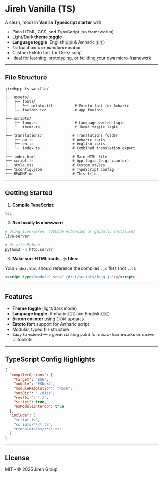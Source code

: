 # Jireh Vanilla (TS)

A clean, modern **Vanilla TypeScript starter** with:

- Plain HTML, CSS, and TypeScript (no frameworks)
- Light/Dark **theme toggle**
- **Language toggle** (English 🇺🇸 & Amharic 🇪🇹)
- No build tools or bundlers needed
- Custom Entoto font for Ge'ez script
- Ideal for learning, prototyping, or building your own micro-framework

---

## File Structure

```plaintext
jirehgrp-ts-vanilla/
│
├── assets/
│   ├── fonts/
│   │   └── entoto.ttf          # Entoto font for Amharic
│   └── favicon.ico             # App favicon
│
├── scripts/
│   ├── lang.ts                 # Language switch logic
│   └── theme.ts                # Theme toggle logic
│
├── translations/              # Translations folder
│   ├── am.ts                  # Amharic texts
│   ├── en.ts                  # English texts
│   └── index.ts               # Combined translation export
│
├── index.html                 # Main HTML file
├── script.ts                  # App logic (e.g. counter)
├── style.css                  # Custom styles
├── tsconfig.json              # TypeScript config
└── README.md                  # This file
```

---

## Getting Started

1. **Compile TypeScript:**

```bash
tsc
```

2. **Run locally in a browser:**

```bash
# Using live-server (VSCode extension or globally installed)
live-server

# Or with Python
python3 -m http.server
```

3. **Make sure HTML loads `.js` files:**

Your `index.html` should reference the compiled `.js` files (not `.ts`):

```html
<script type="module" src="./dist/scripts/lang.js"></script>
```

---

## Features

* **Theme toggle** (light/dark mode)
* **Language toggle** (Amharic 🇪🇹 and English 🇺🇸)
* **Button counter** using DOM updates
* **Entoto font** support for Amharic script
* Modular, typed file structure
* Easy to extend — a great starting point for micro-frameworks or native UI toolkits

---

## TypeScript Config Highlights

```json
{
  "compilerOptions": {
    "target": "ES6",
    "module": "ESNext",
    "moduleResolution": "Node",
    "outDir": "./dist",
    "rootDir": "./",
    "strict": true,
    "esModuleInterop": true
  },
  "include": [
    "script.ts",
    "scripts/**/*.ts",
    "translations/**/*.ts"
  ]
}
```

---

## License

MIT – © 2025 Jireh Group
